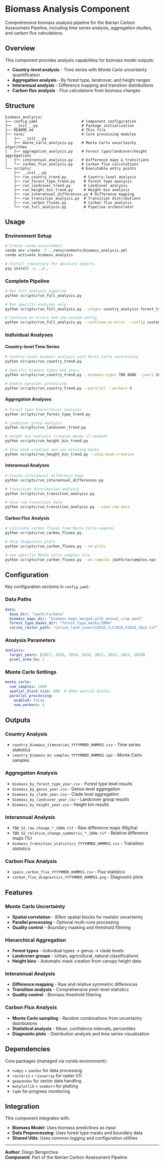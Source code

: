 # Biomass Analysis Component

Comprehensive biomass analysis pipeline for the Iberian Carbon Assessment Pipeline, including time series analysis, aggregation studies, and carbon flux calculations.

## Overview

This component provides analysis capabilities for biomass model outputs:

- **Country-level analysis** - Time series with Monte Carlo uncertainty quantification
- **Aggregation analysis** - By forest type, landcover, and height ranges
- **Interannual analysis** - Difference mapping and transition distributions  
- **Carbon flux analysis** - Flux calculations from biomass changes

## Structure

```
biomass_analysis/
├── config.yaml                    # Component configuration
├── __init__.py                    # Package initialization
├── README.md                      # This file
├── core/                          # Core processing modules
│   ├── __init__.py
│   ├── monte_carlo_analysis.py    # Monte Carlo uncertainty algorithms
│   ├── aggregation_analysis.py    # Forest type/landcover/height aggregations
│   ├── interannual_analysis.py    # Difference maps & transitions
│   └── carbon_flux_analysis.py    # Carbon flux calculations
└── scripts/                       # Executable entry points
    ├── __init__.py
    ├── run_country_trend.py        # Country-level analysis
    ├── run_forest_type_trend.py    # Forest type analysis
    ├── run_landcover_trend.py      # Landcover analysis
    ├── run_height_bin_trend.py     # Height bin analysis
    ├── run_interannual_differences.py # Difference mapping
    ├── run_transition_analysis.py  # Transition distributions
    ├── run_carbon_fluxes.py        # Carbon flux analysis
    └── run_full_analysis.py        # Pipeline orchestrator
```

## Usage

### Environment Setup

```bash
# Create conda environment
conda env create -f ../environments/biomass_analysis.yml
conda activate biomass_analysis

# Install repository for absolute imports
pip install -e ../..
```

### Complete Pipeline

```bash
# Run full analysis pipeline
python scripts/run_full_analysis.py

# Run specific analyses only
python scripts/run_full_analysis.py --stages country_analysis forest_type_analysis

# Continue on errors and use custom config
python scripts/run_full_analysis.py --continue-on-error --config custom_config.yaml
```

### Individual Analyses

#### Country-level Time Series
```bash
# Country-level biomass analysis with Monte Carlo uncertainty
python scripts/run_country_trend.py

# Specific biomass types and years
python scripts/run_country_trend.py --biomass-types TBD AGBD --years 2020 2021 2022

# Enable parallel processing
python scripts/run_country_trend.py --parallel --workers 4
```

#### Aggregation Analyses
```bash
# Forest type hierarchical analysis
python scripts/run_forest_type_trend.py

# Landcover group analysis  
python scripts/run_landcover_trend.py

# Height bin analysis (creates masks if needed)
python scripts/run_height_bin_trend.py

# Skip mask creation and use existing masks
python scripts/run_height_bin_trend.py --skip-mask-creation
```

#### Interannual Analyses
```bash
# Create interannual difference maps
python scripts/run_interannual_differences.py

# Transition distribution analysis
python scripts/run_transition_analysis.py

# Save raw transition data
python scripts/run_transition_analysis.py --save-raw-data
```

#### Carbon Flux Analysis
```bash
# Calculate carbon fluxes from Monte Carlo samples
python scripts/run_carbon_fluxes.py

# Skip diagnostic plots
python scripts/run_carbon_fluxes.py --no-plots

# Use specific Monte Carlo samples file
python scripts/run_carbon_fluxes.py --mc-samples /path/to/samples.npz
```

## Configuration

Key configuration sections in `config.yaml`:

### Data Paths
```yaml
data:
  base_dir: "/path/to/data"
  biomass_maps_dir: "biomass_maps_merged_with_annual_crop_mask"
  forest_type_masks_dir: "forest_type_masks/100m"
  corine_raster_path: "corine_land_cover/U2018_CLC2018_V2020_20u1.tif"
```

### Analysis Parameters
```yaml
analysis:
  target_years: [2017, 2018, 2019, 2020, 2021, 2022, 2023, 2024]
  pixel_area_ha: 1
```

### Monte Carlo Settings
```yaml
monte_carlo:
  num_samples: 1000
  spatial_block_size: 800  # 80km spatial blocks
  parallel_processing:
    enabled: false
    num_workers: 4
```

## Outputs

### Country Analysis
- `country_biomass_timeseries_YYYYMMDD_HHMMSS.csv` - Time series statistics
- `country_biomass_mc_samples_YYYYMMDD_HHMMSS.npz` - Monte Carlo samples

### Aggregation Analysis
- `biomass_by_forest_type_year.csv` - Forest type level results
- `biomass_by_genus_year.csv` - Genus level aggregation
- `biomass_by_clade_year.csv` - Clade level aggregation
- `biomass_by_landcover_year.csv` - Landcover group results
- `biomass_by_height_year.csv` - Height bin results

### Interannual Analysis
- `TBD_S2_raw_change_*_100m.tif` - Raw difference maps (Mg/ha)
- `TBD_S2_relative_change_symmetric_*_100m.tif` - Relative difference maps (%)
- `biomass_transition_statistics_YYYYMMDD_HHMMSS.csv` - Transition statistics

### Carbon Flux Analysis
- `spain_carbon_flux_YYYYMMDD_HHMMSS.csv` - Flux statistics
- `carbon_flux_diagnostics_YYYYMMDD_HHMMSS.png` - Diagnostic plots

## Features

### Monte Carlo Uncertainty
- **Spatial correlation** - 80km spatial blocks for realistic uncertainty
- **Parallel processing** - Optional multi-core processing
- **Quality control** - Boundary masking and threshold filtering

### Hierarchical Aggregation
- **Forest types** - Individual types → genus → clade levels
- **Landcover groups** - Urban, agricultural, natural classifications
- **Height bins** - Automatic mask creation from canopy height data

### Interannual Analysis
- **Difference mapping** - Raw and relative symmetric differences
- **Transition analysis** - Comprehensive pixel-level statistics
- **Quality control** - Biomass threshold filtering

### Carbon Flux Analysis
- **Monte Carlo sampling** - Random combinations from uncertainty distributions
- **Statistical analysis** - Mean, confidence intervals, percentiles
- **Diagnostic plots** - Distribution analysis and time series visualization

## Dependencies

Core packages (managed via conda environment):
- `numpy` + `pandas` for data processing
- `rasterio` + `rioxarray` for raster I/O
- `geopandas` for vector data handling
- `matplotlib` + `seaborn` for plotting
- `tqdm` for progress monitoring

## Integration

This component integrates with:
- **Biomass Model**: Uses biomass predictions as input
- **Data Preprocessing**: Uses forest type masks and boundary data
- **Shared Utils**: Uses common logging and configuration utilities

---

**Author**: Diego Bengochea  
**Component**: Part of the Iberian Carbon Assessment Pipeline

